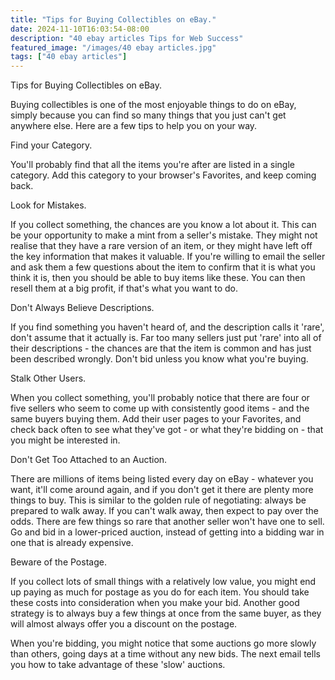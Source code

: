 ```yaml
---
title: "Tips for Buying Collectibles on eBay."
date: 2024-11-10T16:03:54-08:00
description: "40 ebay articles Tips for Web Success"
featured_image: "/images/40 ebay articles.jpg"
tags: ["40 ebay articles"]
---
```


Tips for Buying Collectibles on eBay.

Buying collectibles is one of the most enjoyable things to do on eBay, simply because you can find so many things that you just can't get anywhere else. Here are a few tips to help you on your way.

Find your Category.

You'll probably find that all the items you're after are listed in a single category. Add this category to your browser's Favorites, and keep coming back.

Look for Mistakes.

If you collect something, the chances are you know a lot about it. This can be your opportunity to make a mint from a seller's mistake. They might not realise that they have a rare version of an item, or they might have left off the key information that makes it valuable. If you're willing to email the seller and ask them a few questions about the item to confirm that it is what you think it is, then you should be able to buy items like these. You can then resell them at a big profit, if that's what you want to do.

Don't Always Believe Descriptions.

If you find something you haven't heard of, and the description calls it 'rare', don't assume that it actually is. Far too many sellers just put 'rare' into all of their descriptions - the chances are that the item is common and has just been described wrongly. Don't bid unless you know what you're buying.

Stalk Other Users.

When you collect something, you'll probably notice that there are four or five sellers who seem to come up with consistently good items - and the same buyers buying them. Add their user pages to your Favorites, and check back often to see what they've got - or what they're bidding on - that you might be interested in.

Don't Get Too Attached to an Auction.

There are millions of items being listed every day on eBay - whatever you want, it'll come around again, and if you don't get it there are plenty more things to buy. This is similar to the golden rule of negotiating: always be prepared to walk away. If you can't walk away, then expect to pay over the odds. There are few things so rare that another seller won't have one to sell. Go and bid in a lower-priced auction, instead of getting into a bidding war in one that is already expensive.

Beware of the Postage.

If you collect lots of small things with a relatively low value, you might end up paying as much for postage as you do for each item. You should take these costs into consideration when you make your bid. Another good strategy is to always buy a few things at once from the same buyer, as they will almost always offer you a discount on the postage.

When you're bidding, you might notice that some auctions go more slowly than others, going days at a time without any new bids. The next email tells you how to take advantage of these 'slow' auctions.

